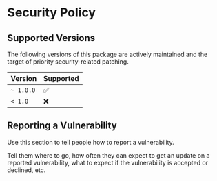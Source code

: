 # Security Policy

## Supported Versions

The following versions of this package are actively maintained and the target of priority security-related patching.

| Version   | Supported          |
| --------- | ------------------ |
| `~ 1.0.0` | :white_check_mark: |
| `< 1.0`   | :x:                |


## Reporting a Vulnerability

Use this section to tell people how to report a vulnerability.

Tell them where to go, how often they can expect to get an update on a reported vulnerability, what to expect if the vulnerability is accepted or declined, etc.
